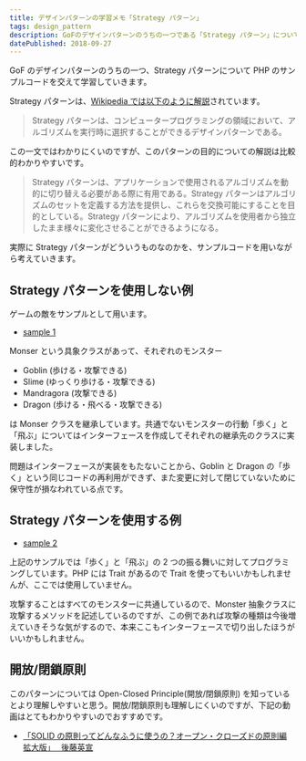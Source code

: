 ```yaml
---
title: デザインパターンの学習メモ「Strategy パターン」
tags: design_pattern
description: GoFのデザインパターンのうちの一つである「Strategy パターン」についての学習メモ。
datePublished: 2018-09-27
---
```


GoF のデザインパターンのうちの一つ、Strategy パターンについて PHP のサンプルコードを交えて学習していきます。

Strategy パターンは、[Wikipedia では以下のように解説](https://ja.wikipedia.org/wiki/Strategy_%E3%83%91%E3%82%BF%E3%83%BC%E3%83%B3)されています。

> Strategy パターンは、コンピュータープログラミングの領域において、アルゴリズムを実行時に選択することができるデザインパターンである。

この一文ではわかりにくいのですが、このパターンの目的についての解説は比較的わかりやすいです。

> Strategy パターンは、アプリケーションで使用されるアルゴリズムを動的に切り替える必要がある際に有用である。Strategy パターンはアルゴリズムのセットを定義する方法を提供し、これらを交換可能にすることを目的としている。Strategy パターンにより、アルゴリズムを使用者から独立したまま様々に変化させることができるようになる。

実際に Strategy パターンがどういうものなのかを、サンプルコードを用いながら考えていきます。

## Strategy パターンを使用しない例

ゲームの敵をサンプルとして用います。

* [sample 1](https://github.com/hbsnow/design-pattern-php-sample/tree/master/htdocs/strategy/sample1)

Monser という具象クラスがあって、それぞれのモンスター

* Goblin (歩ける・攻撃できる)
* Slime (ゆっくり歩ける・攻撃できる)
* Mandragora (攻撃できる)
* Dragon (歩ける・飛べる・攻撃できる)

は Monser クラスを継承しています。共通でないモンスターの行動「歩く」と「飛ぶ」についてはインターフェースを作成してそれぞれの継承先のクラスに実装しました。

問題はインターフェースが実装をもたないことから、Goblin と Dragon の「歩く」という同じコードの再利用ができず、また変更に対して閉じていないために保守性が損なわれている点です。

## Strategy パターンを使用する例

* [sample 2](https://github.com/hbsnow/design-pattern-php-sample/tree/master/htdocs/strategy/sample2)

上記のサンプルでは「歩く」と「飛ぶ」の 2 つの振る舞いに対してプログラミングしています。PHP には Trait があるので Trait を使ってもいいかもしれませんが、ここでは使用していません。

攻撃することはすべてのモンスターに共通しているので、Monster 抽象クラスに攻撃するメソッドを記述しているのですが、この例であれば攻撃の種類は今後増えていきそうな気がするので、本来ここもインターフェースで切り出したほうがいいかもしれません。

## 開放/閉鎖原則

このパターンについては Open-Closed Principle(開放/閉鎖原則) を知っているとより理解しやすいと思う。開放/閉鎖原則も理解しにくいのですが、下記の動画はとてもわかりやすいのでおすすめです。

* [「SOLID の原則ってどんなふうに使うの？オープン・クローズドの原則編 拡大版」　 後藤英宣](https://www.youtube.com/watch?v=cUV1nXPfjFY)
